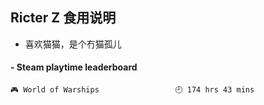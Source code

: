 ## Ricter Z 食用说明
- 喜欢猫猫，是个冇猫孤儿

<!-- steam-box start -->
#### - Steam playtime leaderboard
```text
🎮 World of Warships                 🕘 174 hrs 43 mins
```
<!-- Powered by https://github.com/YouEclipse/steam-box . -->
<!-- steam-box end -->
